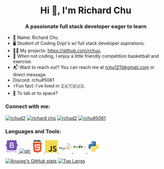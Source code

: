 <h1 align="center">Hi 👋, I'm Richard Chu</h1>
<h3 align="center">A passionate full stack developer eager to learn</h3>

- 📛 Name: Richard Chu
- 🖥 Student of Coding Dojo's w/ full stack developer aspirations.
- 👨‍💻 My projects: https://github.com/rchuu.
- :basketball: When not coding, I enjoy a little friendly competition basketball and exercise.
- :mailbox_with_mail: Want to reach out? You can reach me at rchu1211@gmail.com or direct message.
- Discord: rchu#5061
- ⚡️Fun fact: I've lived in 🇿🇦🇹🇼🇺🇸.
- 💬 To tab or to space?


<h3 align="left">Connect with me:</h3>
<p align="left">
<a href="https://twitter.com/rchud2" target="blank"><img align="center" src="https://raw.githubusercontent.com/rahuldkjain/github-profile-readme-generator/master/src/images/icons/Social/twitter.svg" alt="rchud2" height="30" width="40" /></a>
<a href="https://fb.com/richard chü" target="blank"><img align="center" src="https://raw.githubusercontent.com/rahuldkjain/github-profile-readme-generator/master/src/images/icons/Social/facebook.svg" alt="richard chü" height="30" width="40" /></a>
<a href="https://instagram.com/rchud2" target="blank"><img align="center" src="https://raw.githubusercontent.com/rahuldkjain/github-profile-readme-generator/master/src/images/icons/Social/instagram.svg" alt="rchud2" height="30" width="40" /></a>
<a href="https://discord.gg/rchu#5061" target="blank"><img align="center" src="https://raw.githubusercontent.com/rahuldkjain/github-profile-readme-generator/master/src/images/icons/Social/discord.svg" alt="rchu#5061" height="30" width="40" /></a>
</p>

<h3 align="left">Languages and Tools:</h3>
<p align="left"> <a href="https://getbootstrap.com" target="_blank" rel="noreferrer"> <img src="https://raw.githubusercontent.com/devicons/devicon/master/icons/bootstrap/bootstrap-plain-wordmark.svg" alt="bootstrap" width="40" height="40"/> </a> <a href="https://git-scm.com/" target="_blank" rel="noreferrer"> <img src="https://www.vectorlogo.zone/logos/git-scm/git-scm-icon.svg" alt="git" width="40" height="40"/> </a> <a href="https://www.w3.org/html/" target="_blank" rel="noreferrer"> <img src="https://raw.githubusercontent.com/devicons/devicon/master/icons/html5/html5-original-wordmark.svg" alt="html5" width="40" height="40"/> </a> <a href="https://developer.mozilla.org/en-US/docs/Web/JavaScript" target="_blank" rel="noreferrer"> <img src="https://raw.githubusercontent.com/devicons/devicon/master/icons/javascript/javascript-original.svg" alt="javascript" width="40" height="40"/> </a> <a href="https://www.mysql.com/" target="_blank" rel="noreferrer"> <img src="https://raw.githubusercontent.com/devicons/devicon/master/icons/mysql/mysql-original-wordmark.svg" alt="mysql" width="40" height="40"/> </a> <a href="https://nodejs.org" target="_blank" rel="noreferrer"> <img src="https://raw.githubusercontent.com/devicons/devicon/master/icons/nodejs/nodejs-original-wordmark.svg" alt="nodejs" width="40" height="40"/> </a> <a href="https://www.python.org" target="_blank" rel="noreferrer"> <img src="https://raw.githubusercontent.com/devicons/devicon/master/icons/python/python-original.svg" alt="python" width="40" height="40"/> </a> </p>

[![Anurag's GitHub stats](https://github-readme-stats.vercel.app/api?username=rchuu&hide=stars)](https://github.com/anuraghazra/github-readme-stats)
[![Top Langs](https://github-readme-stats.vercel.app/api/top-langs/?username=rchuu)](https://github.com/anuraghazra/github-readme-stats)
